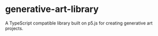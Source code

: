 # generative-art-library
A TypeScript compatible library built on p5.js for creating generative art projects.
